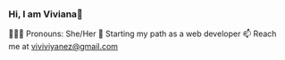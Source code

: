 ### Hi, I am Viviana👋
👩🏾‍💻 Pronouns: She/Her
🌱 Starting my path as a web developer
📫 Reach me at viviviyanez@gmail.com

<!--
**vivitt/vivitt** is a ✨ _special_ ✨ repository because its `README.md` (this file) appears on your GitHub profile.



